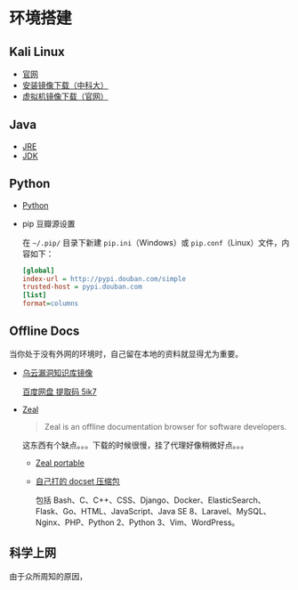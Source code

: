 # 环境搭建

## Kali Linux

* [官网](https://www.kali.org)
* [安装镜像下载（中科大）](http://mirrors.ustc.edu.cn/kali-images/)
* [虚拟机镜像下载（官网）](https://www.offensive-security.com/kali-linux-vmware-virtualbox-image-download/)

## Java

* [JRE](http://www.oracle.com/technetwork/java/javase/downloads/jre8-downloads-2133155.html)
* [JDK](http://www.oracle.com/technetwork/java/javase/downloads/jdk8-downloads-2133151.html)

## Python

* [Python](https://www.python.org/)

* pip 豆瓣源设置

    在 `~/.pip/` 目录下新建 `pip.ini`（Windows）或 `pip.conf`（Linux）文件，内容如下：

    ```ini
    [global]
    index-url = http://pypi.douban.com/simple
    trusted-host = pypi.douban.com
    [list]
    format=columns
    ```

## Offline Docs

当你处于没有外网的环境时，自己留在本地的资料就显得尤为重要。

* [乌云漏洞知识库镜像](https://github.com/hanc00l/wooyun_public)

    [百度网盘  提取码 5ik7](http://pan.baidu.com/s/1kVtY2rX)

* [Zeal](https://zealdocs.org)

    > Zeal is an offline documentation browser for software developers.

    这东西有个缺点。。。下载的时候很慢，挂了代理好像稍微好点。。。

    * [Zeal portable](https://zealdocs.org/download.html)

    * [自己打的 docset 压缩包](http://pan.baidu.com/s/1slrWutf)

        包括 Bash、C、C++、CSS、Django、Docker、ElasticSearch、Flask、Go、HTML、JavaScript、Java SE 8、Laravel、MySQL、Nginx、PHP、Python 2、Python 3、Vim、WordPress。

## 科学上网

由于众所周知的原因，